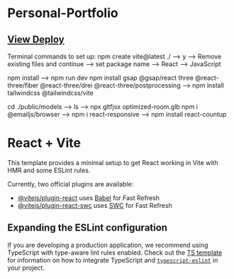 # Personal-Portfolio
## [View Deploy](https://personal-portfolio-beta-khaki-75.vercel.app/)
Terminal commands to set up:
npm create vite@latest ./ --> y --> Remove existing files and continue --> set package name --> React --> JavaScript

npm install --> npm run dev
npm install gsap @gsap/react three @react-three/fiber @react-three/drei @react-three/postprocessing --> npm install tailwindcss @tailwindcss/vite

cd ./public/models --> ls --> npx gltfjsx optimized-room.glb
npm i @emailjs/browser --> npm i react-responsive --> npm install react-countup


# React + Vite

This template provides a minimal setup to get React working in Vite with HMR and some ESLint rules.

Currently, two official plugins are available:

- [@vitejs/plugin-react](https://github.com/vitejs/vite-plugin-react/blob/main/packages/plugin-react) uses [Babel](https://babeljs.io/) for Fast Refresh
- [@vitejs/plugin-react-swc](https://github.com/vitejs/vite-plugin-react/blob/main/packages/plugin-react-swc) uses [SWC](https://swc.rs/) for Fast Refresh

## Expanding the ESLint configuration

If you are developing a production application, we recommend using TypeScript with type-aware lint rules enabled. Check out the [TS template](https://github.com/vitejs/vite/tree/main/packages/create-vite/template-react-ts) for information on how to integrate TypeScript and [`typescript-eslint`](https://typescript-eslint.io) in your project.
